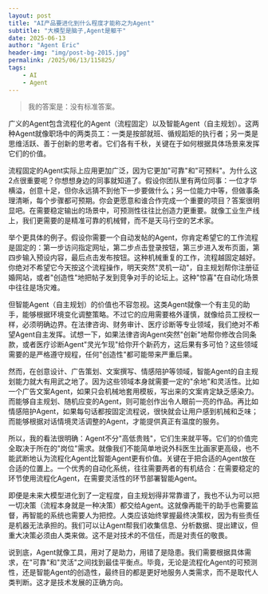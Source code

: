 ```yaml
---
layout: post
title: "AI产品要进化到什么程度才能称之为Agent"
subtitle: "大模型是脑子,Agent是躯干"
date: 2025-06-13
author: "Agent Eric"
header-img: "img/post-bg-2015.jpg"
permalink: /2025/06/13/115825/
tags: 
    - AI
    - Agent
---
```


>我的答案是：没有标准答案。

广义的Agent包含流程化的Agent（流程固定）以及智能Agent（自主规划）。这两种Agent就像职场中的两类员工：一类是按部就班、循规蹈矩的执行者；另一类是思维活跃、善于创新的思考者。它们各有千秋，关键在于如何根据具体场景来发挥它们的价值。

流程固定的Agent实际上应用更加广泛，因为它更加"可靠"和"可预料"。为什么这2点很重要呢？你想想身边的同事就知道了。假设你团队里有两位同事：一位才华横溢，创意十足，但你永远猜不到他下一步要做什么；另一位能力中等，但做事条理清晰，每个步骤都可预期。你会更愿意和谁合作完成一个重要的项目？答案很明显吧。在需要稳定输出的场景中，可预测性往往比创造力更重要。就像工业生产线上，我们更需要的是精准可靠的机械臂，而不是天马行空的艺术家。

举个更具体的例子。假设你需要一个自动发帖的Agent，你肯定希望它的工作流程是固定的：第一步访问指定网址，第二步点击登录按钮，第三步进入发布页面，第四步输入预设内容，最后点击发布按钮。这种机械重复的工作，流程越固定越好。你绝对不希望它今天按这个流程操作，明天突然"灵机一动"，自主规划帮你注册征婚网站，或者"创造性"地把帖子发到竞争对手的论坛上。这种"惊喜"在自动化场景中往往是场灾难。

但智能Agent（自主规划）的价值也不容忽视。这类Agent就像一个有主见的助手，能够根据环境变化调整策略。不过它的应用需要格外谨慎，就像给员工授权一样，必须明确边界。在法律咨询、财务审计、医疗诊断等专业领域，我们绝对不希望Agent自主发挥。试想一下，如果法律咨询Agent突然"创新"地帮你修改合同条款，或者医疗诊断Agent"灵光乍现"给你开个新药方，这后果有多可怕？这些领域需要的是严格遵守规程，任何"创造性"都可能带来严重后果。

然而，在创意设计、广告策划、文案撰写、情感陪护等领域，智能Agent的自主规划能力就大有用武之地了。因为这些领域本身就需要一定的"余地"和灵活性。比如一个广告文案Agent，如果只会机械地套用模板，写出来的文案肯定缺乏感染力。而能够自主规划、随机应变的Agent，则可能创作出令人眼前一亮的作品。再比如情感陪护Agent，如果每句话都按固定流程说，很快就会让用户感到机械和乏味；而能够根据对话情境灵活调整的Agent，才能提供真正有温度的服务。

所以，我的看法很明确：Agent不分"高低贵贱"，它们生来就平等。它们的价值完全取决于所在的"岗位"需求。就像我们不能简单地说外科医生比画家更高级，也不能武断地认为流程化Agent比智能Agent更有价值。关键在于把合适的Agent放在合适的位置上。一个优秀的自动化系统，往往需要两者的有机结合：在需要稳定的环节使用流程化Agent，在需要灵活性的环节部署智能Agent。

即便是未来大模型进化到了一定程度，自主规划得非常靠谱了，我也不认为可以把一切决策（流程本身就是一种决策）都交给Agent。这就像再能干的助手也需要监督，再智能的系统也需要人为把控。人类应该始终掌握最终决策权，因为有些责任是机器无法承担的。我们可以让Agent帮我们收集信息、分析数据、提出建议，但重大决策必须由人类来做。这不是对技术的不信任，而是对责任的敬畏。

说到底，Agent就像工具，用对了是助力，用错了是隐患。我们需要根据具体需求，在"可靠"和"灵活"之间找到最佳平衡点。毕竟，无论是流程化Agent的可预测性，还是智能Agent的创造性，最终目的都是更好地服务人类需求，而不是取代人类判断。这才是技术发展的正确方向。
